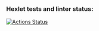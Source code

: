 ### Hexlet tests and linter status:
[![Actions Status](https://github.com/darmmw/layout-designer-project-lvl1/workflows/hexlet-check/badge.svg)](https://github.com/darmmw/layout-designer-project-lvl1/actions)